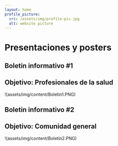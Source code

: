 ```yaml
---
layout: home
profile_picture:
  src: /assets/img/profile-pic.jpg
  alt: website picture
---
```


# Presentaciones y posters

## Boletin informativo #1
## Objetivo: Profesionales de la salud

!(assets/img/content/Boletin1.PNG)


## Boletin informativo #2
## Objetivo: Comunidad general

!(assets/img/content/Boletin2.PNG)